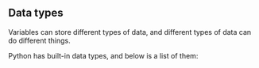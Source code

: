 ## Data types
Variables can store different types of data, and different types of data can do different things.

Python has built-in data types, and below is a list of them:
